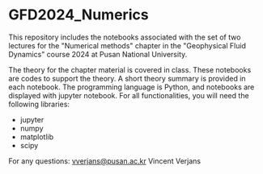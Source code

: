 # GFD2024_Numerics
This repository includes the notebooks associated with the set of two lectures for the "Numerical methods" chapter in the "Geophysical Fluid Dynamics" course 2024 at Pusan National University.

The theory for the chapter material is covered in class. These notebooks are codes to support the theory. A short theory summary is provided in each notebook.
The programming language is Python, and notebooks are displayed with jupyter notebook. For all functionalities, you will need the following libraries:
- jupyter
- numpy
- matplotlib
- scipy

For any questions: vverjans@pusan.ac.kr
Vincent Verjans
